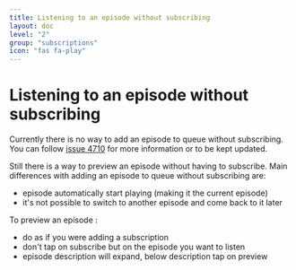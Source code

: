 ```yaml
---
title: Listening to an episode without subscribing
layout: doc
level: "2"
group: "subscriptions"
icon: "fas fa-play"
---
```


# Listening to an episode without subscribing

Currently there is no way to add an episode to queue without subscribing.
You can follow [issue 4710](https://github.com/AntennaPod/AntennaPod/issues/4710) for more information or to be kept updated.

Still there is a way to preview an episode without having to subscribe. Main differences with adding an episode to queue without subscribing are:
- episode automatically start playing (making it the current episode)
- it's not possible to switch to another episode and come back to it later

To preview an episode : 
- do as if you were adding a subscription
- don't tap on subscribe but on the episode you want to listen
- episode description will expand, below description tap on preview
